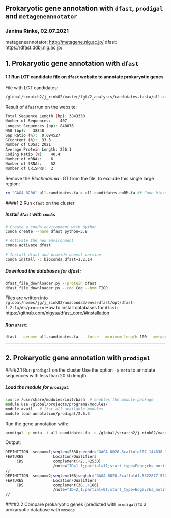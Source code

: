 ## Prokaryotic gene annotation with `dfast`, `prodigal` and `metageneannotator`

### Janina Rinke, 02.07.2021

metageneannotator: http://metagene.nig.ac.jp/
dfast: https://dfast.ddbj.nig.ac.jp/


## 1. Prokaryotic gene annotation with `dfast`
#### 1.1 Run LGT candidate file on `dfast` website to annotate prokaryotic genes

File with LGT candidates:
```bash
/global/scratch2/j_rink02/master/lgt/2_analysis/candidates.fasta/all.candidates.fa
```
Result of `dfast`run on the website:
```bash
Total Sequence Length (bp):	3843330
Number of Sequences:	407
Longest Sequences (bp):	840076
N50 (bp):	38848
Gap Ratio (%):	0.094527
GCcontent (%):	33.3
Number of CDSs:	2021
Average Protein Length:	256.1
Coding Ratio (%):	40.4
Number of rRNAs:	6
Number of tRNAs:	52
Number of CRISPRs:	2
```

Remove the *Blochmannia* LGT from the file, to exclude this single large region:
```bash
rm "GAGA-0200" all.candidates.fa > all.candidates.noBM.fa ## Code hinzufügen
```

####1.2 Run `dfast` on the cluster

##### Install `dfast` with `conda`:
```bash
# Create a conda environment with python
conda create --name dfast python=3.8

# Activate the new environment
conda activate dfast

# Install dfast and provide newest version
conda install -c bioconda dfast=1.2.14
```

##### Download the databases for dfast:
```bash
dfast_file_downloader.py --protein dfast
dfast_file_downloader.py --cdd Cog --hmm TIGR
```
Files are written into `/global/homes/jg/j_rink02/anaconda3/envs/dfast/opt/dfast-1.2.14/db/protein`
How to install databases for `dfast`: https://github.com/nigyta/dfast_core/#installation

##### Run `dfast`:
```bash
dfast --genome all.candidates.fa  --force --minimum_length 100 --metagenome
```
-------------------------------------------------------------------------
## 2. Prokaryotic gene annotation with `prodigal`

####2.1 Run `prodigal` on the cluster
Use the option `-p meta` to annotate sequences with less than 20 kb length.

##### Load the module for `prodigal`:
```bash
source /usr/share/modules/init/bash  # enables the module package
module use /global/projects/programs/modules/
module avail   # list all available modules
module load annotation/prodigal/2.6.3
```  

Run the gene annotation with:
```bash
prodigal -p meta -i all.candidates.fa -o /global/scratch2/j_rink02/master/lgt/2_analysis/gene_annotation/annotated_genes_prodigal.gbk
```
Output:
```bash
DEFINITION  seqnum=1;seqlen=2530;seqhdr="GAGA-0020.Scaffold107.144838-147367";version=Prodigal.v2.6.3;run_type=Metagenomic;model="39|Rickettsia_conorii_Malish_7|B|32.4|11|1";gc_cont=32.40;transl_table=11;uses_sd=1
FEATURES             Location/Qualifiers
     CDS             complement(<2..>2530)
                     /note="ID=1_1;partial=11;start_type=Edge;rbs_motif=None;rbs_spacer=None;gc_cont=0.361;conf=99.99;score=348.99;cscore=347.38;sscore=1.61;rscore=0.00;uscore=0.00;tscore=1.61;"
//
DEFINITION  seqnum=2;seqlen=168;seqhdr="GAGA-0020.Scaffold1.5322877-5323044";version=Prodigal.v2.6.3;run_type=Metagenomic;model="0|Mycoplasma_bovis_PG45|B|29.3|4|1";gc_cont=29.30;transl_table=4;uses_sd=1
FEATURES             Location/Qualifiers
     CDS             complement(38..>166)
                     /note="ID=2_1;partial=01;start_type=Edge;rbs_motif=None;rbs_spacer=None;gc_cont=0.295;conf=98.17;score=17.33;cscore=14.11;sscore=3.22;rscore=0.00;uscore=0.00;tscore=3.22;"
//
```

####2.2 Compare prokaryotic genes (predicted with `prodigal`) to a prokaryotic database with `mmseqs`
